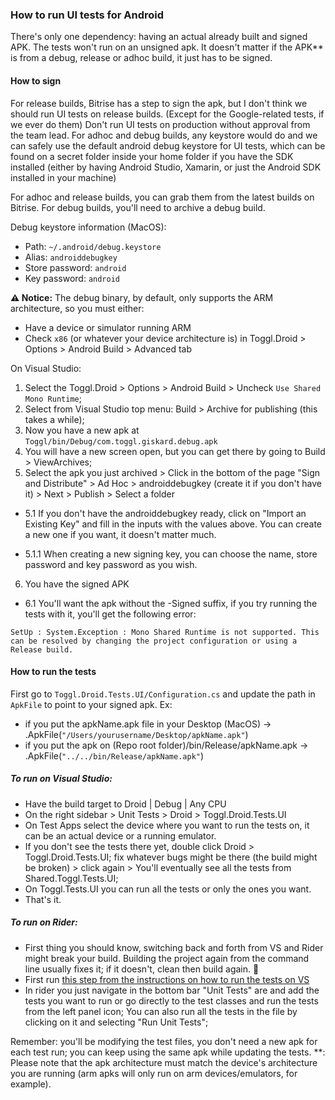 ### How to run UI tests for Android

There's only one dependency: having an actual already built and signed APK. The tests won't run on an unsigned apk.
It doesn't matter if the APK** is from a debug, release or adhoc build, it just has to be signed.

#### How to sign
For release builds, Bitrise has a step to sign the apk, but I don't think we should run UI tests on release builds. (Except for the Google-related tests, if we ever do them)
Don't run UI tests on production without approval from the team lead.
For adhoc and debug builds, any keystore would do and we can safely use the default android debug keystore for UI tests, which can be found on a secret folder inside your home folder if you have the SDK installed (either by having Android Studio, Xamarin, or just the Android SDK installed in your machine)

For adhoc and release builds, you can grab them from the latest builds on Bitrise.
For debug builds, you'll need to archive a debug build.

Debug keystore information (MacOS):
- Path: `~/.android/debug.keystore`
- Alias: `androiddebugkey`
- Store password: `android`
- Key password: `android`

**:warning: Notice:** The debug binary, by default, only supports the ARM architecture, so you must either:

- Have a device or simulator running ARM
- Check `x86` (or whatever your device architecture is) in Toggl.Droid > Options > Android Build > Advanced tab

On Visual Studio:
1. Select the Toggl.Droid > Options > Android Build > Uncheck `Use Shared Mono Runtime`; 
2. Select from Visual Studio top menu: Build > Archive for publishing (this takes a while);
3. Now you have a new apk at `Toggl/bin/Debug/com.toggl.giskard.debug.apk`
4. You will have a new screen open, but you can get there by going to Build > ViewArchives;
5. Select the apk you just archived > Click in the bottom of the page "Sign and Distribute" > Ad Hoc > androiddebugkey (create it if you don't have it) > Next > Publish > Select a folder

- 5.1 If you don't have the androiddebugkey ready, click on "Import an Existing Key" and fill in the inputs with the values above. You can create a new one if you want, it doesn't matter much.

- 5.1.1 When creating a new signing key, you can choose the name, store password and key password as you wish. 

6. You have the signed APK

- 6.1 You'll want the apk without the -Signed suffix, if you try running the tests with it, you'll get the following error:
```
SetUp : System.Exception : Mono Shared Runtime is not supported. This can be resolved by changing the project configuration or using a Release build.
```

#### How to run the tests
First go to `Toggl.Droid.Tests.UI/Configuration.cs` and update the path in `ApkFile` to point to your signed apk.
Ex: 
- if you put the apkName.apk file in your Desktop (MacOS) -> .ApkFile(`"/Users/yourusername/Desktop/apkName.apk"`)
- if you put the apk on (Repo root folder)/bin/Release/apkName.apk -> .ApkFile(`"../../bin/Release/apkName.apk"`)

##### To run on Visual Studio:
- Have the build target to Droid | Debug | Any CPU
- On the right sidebar > Unit Tests > Droid > Toggl.Droid.Tests.UI
- On Test Apps select the device where you want to run the tests on, it can be an actual device or a running emulator.
- <a name="makingUITestsAppear"></a>If you don't see the tests there yet, double click Droid > Toggl.Droid.Tests.UI; fix whatever bugs might be there (the build might be broken) > click again > You'll eventually see all the tests from Shared.Toggl.Tests.UI;
- On Toggl.Tests.UI you can run all the tests or only the ones you want.
- That's it. 

##### To run on Rider:
- First thing you should know, switching back and forth from VS and Rider might break your build. Building the project again from the command line usually fixes it; if it doesn't, clean then build again. :see_no_evil:
- First run [this step from the instructions on how to run the tests on VS](#makingUITestsAppear)
- In rider you just navigate in the bottom bar "Unit Tests" are and add the tests you want to run or go directly to the test classes and run the tests from the left panel icon; You can also run all the tests in the file by clicking on it and selecting "Run Unit Tests";

Remember: you'll be modifying the test files, you don't need a new apk for each test run; you can keep using the same apk while updating the tests.
**: Please note that the apk architecture must match the device's architecture you are running (arm apks will only run on arm devices/emulators, for example).
